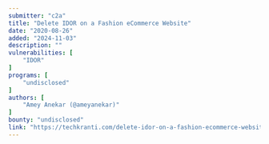 ```yaml
---
submitter: "c2a"
title: "Delete IDOR on a Fashion eCommerce Website"
date: "2020-08-26"
added: "2024-11-03"
description: ""
vulnerabilities: [
    "IDOR"
]
programs: [
    "undisclosed"
]
authors: [
    "Amey Anekar (@ameyanekar)"
]
bounty: "undisclosed"
link: "https://techkranti.com/delete-idor-on-a-fashion-ecommerce-website/"
---
```




